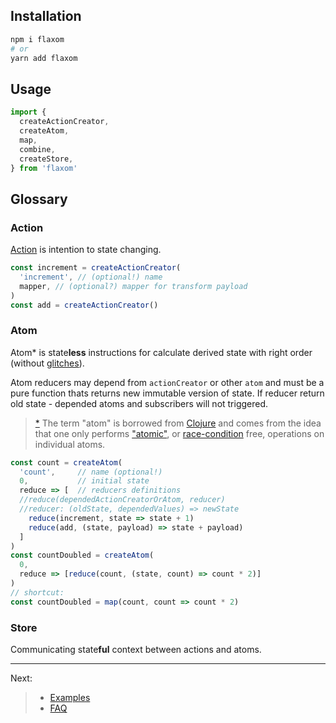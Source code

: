 ## Installation

```sh
npm i flaxom
# or
yarn add flaxom
```

## Usage

```javascript
import {
  createActionCreator,
  createAtom,
  map,
  combine,
  createStore,
} from 'flaxom'
```

## Glossary

### Action

[Action](https://github.com/redux-utilities/flux-standard-action) is intention to state changing.

```javascript
const increment = createActionCreator(
  'increment', // (optional!) name
  mapper, // (optional?) mapper for transform payload
)
const add = createActionCreator()
```

### Atom

Atom\* is state**less** instructions for calculate derived state with right order (without [glitches](https://stackoverflow.com/questions/25139257/terminology-what-is-a-glitch-in-functional-reactive-programming-rx)).

Atom reducers may depend from `actionCreator` or other `atom` and must be a pure function thats returns new immutable version of state. If reducer return old state - depended atoms and subscribers will not triggered.

> [\*](https://github.com/calmm-js/kefir.atom/blob/master/README.md#related-work) The term "atom" is borrowed from [Clojure](http://clojure.org/reference/atoms) and comes from the idea that one only performs ["atomic"](https://en.wikipedia.org/wiki/Read-modify-write), or [race-condition](https://en.wikipedia.org/wiki/Race_condition) free, operations on individual atoms.

```javascript
const count = createAtom(
  'count',     // name (optional!)
  0,           // initial state
  reduce => [  // reducers definitions
  //reduce(dependedActionCreatorOrAtom, reducer)
  //reducer: (oldState, dependedValues) => newState
    reduce(increment, state => state + 1)
    reduce(add, (state, payload) => state + payload)
  ]
)
const countDoubled = createAtom(
  0,
  reduce => [reduce(count, (state, count) => count * 2)]
)
// shortcut:
const countDoubled = map(count, count => count * 2)
```

### Store

Communicating state**ful** context between actions and atoms.

---

Next:

> - <a href="/#/Examples">Examples</a>
> - <a href="/#/FAQ">FAQ</a>

